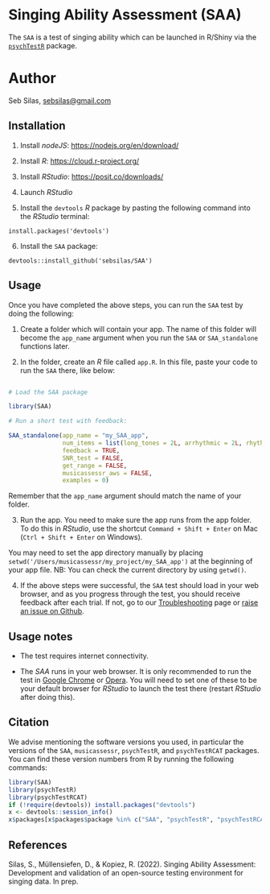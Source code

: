# Singing Ability Assessment (SAA)

The `SAA` is a test of singing ability which can be launched in R/Shiny via the [`psychTestR`](https://github.com/pmcharrison/psychTestR) package.

# Author

Seb Silas, sebsilas@gmail.com

## Installation

1. Install *nodeJS*: https://nodejs.org/en/download/

2. Install *R*: https://cloud.r-project.org/

3. Install *RStudio*: https://posit.co/downloads/

4. Launch *RStudio*

5. Install the `devtools` *R* package by pasting the following command into the *RStudio* terminal:

`install.packages('devtools')`

6. Install the `SAA` package:

`devtools::install_github('sebsilas/SAA')`


## Usage

Once you have completed the above steps, you can run the `SAA` test by doing the following:

1. Create a folder which will contain your app. The name of this folder will become the `app_name` argument when you run the `SAA` or `SAA_standalone` functions later.

2. In the folder, create an *R* file called `app.R`. In this file, paste your code to run the `SAA` there, like below:


``` r

# Load the SAA package

library(SAA)

# Run a short test with feedback:

SAA_standalone(app_name = "my_SAA_app",
               num_items = list(long_tones = 2L, arrhythmic = 2L, rhythmic = 2L),
               feedback = TRUE,
               SNR_test = FALSE,
               get_range = FALSE,
               musicassessr_aws = FALSE,
               examples = 0)

```

Remember that the `app_name` argument should match the name of your folder.

3. Run the app. You need to make sure the app runs from the app folder. To do this in *RStudio*, use the shortcut `Command + Shift + Enter` on Mac (`Ctrl + Shift + Enter` on Windows).

You may need to set the app directory manually by placing `setwd('/Users/musicassessr/my_project/my_SAA_app')` at the beginning of your app file. NB: You can check the current directory by using `getwd()`.


4. If the above steps were successful, the `SAA` test should load in your web browser, and as you progress through the test, you should receive feedback after each trial. If not, go to our [Troubleshooting]() page or [raise an issue on Github](https://github.com/sebsilas/SAA/issues).

## Usage notes

- The test requires internet connectivity. 

- The *SAA* runs in your web browser. It is only recommended to run the test in [Google Chrome](https://www.google.com/chrome/) or [Opera](https://www.opera.com/download). You will need to set one of these to be your default browser for *RStudio* to launch the test there (restart *RStudio* after doing this).



## Citation

We advise mentioning the software versions you used,
in particular the versions of the `SAA`, `musicassessr`, `psychTestR`, and `psychTestRCAT` packages.
You can find these version numbers from R by running the following commands:

```r
library(SAA)
library(psychTestR)
library(psychTestRCAT)
if (!require(devtools)) install.packages("devtools")
x <- devtools::session_info()
x$packages[x$packages$package %in% c("SAA", "psychTestR", "psychTestRCAT"), ]
```

## References
 
 
Silas, S., Müllensiefen, D., & Kopiez, R. (2022). Singing Ability Assessment: Development and validation of an open-source testing environment for singing data. In prep.

